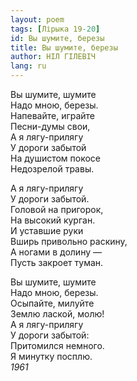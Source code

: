 ```yaml
---
layout: poem
tags: [Лірыка 19-20]
id: Вы шумите, березы
title: Вы шумите, березы
author: НІЛ ГІЛЕВІЧ
lang: ru
---
```



Вы шумите, шумите  
Надо мною, березы.  
Напевайте, играйте  
Песни-думы свои,  
А я лягу-прилягу  
У дороги забытой  
На душистом покосе  
Недозрелой травы.  

А я лягу-прилягу  
У дороги забытой.  
Головой на пригорок,  
На высокий курган.  
И уставшие руки  
Вширь привольно раскину,  
А ногами в долину —   
Пусть закроет туман.  

Вы шумите, шумите  
Надо мною, березы.  
Осыпайте, милуйте  
Землю лаской, молю!  
А я лягу-прилягу  
У дороги забытой:  
Притомился немного.  
Я минутку посплю.  
*1961*  
